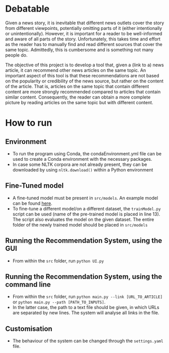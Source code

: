 # Debatable
Given a news story, it is inevitable that different news outlets cover the story from different viewpoints, potentially omitting parts of it (either intentionally or unintentionally). However, it is important for a reader to be well-informed and aware of all parts of the story. Unfortunately, this takes time and effort as the reader has to manually find and read different sources that cover the same topic. Admittedly, this is cumbersome and is something not many people do.

The objective of this project is to develop a tool that, given a (link to a) news article, it can recommend other news articles on the same topic. An important aspect of this tool is that these recommendations are not based on the popularity or credibility of the news source, but rather on the content of the article. That is, articles on the same topic that contain different content are more strongly recommended compared to articles that contain similar content. Consequently, the reader can obtain a more complete picture by reading articles on the same topic but with different content.

# How to run

## Environment
- To run the program using Conda, the condaEnvironment.yml file can be used to create a Conda environment with the necessary packages. 
- In case some NLTK corpora are not already present, they can be downloaded by using `nltk.download()` within a Python environment

## Fine-Tuned model
- A fine-tuned model must be present in `src/models`. An example model can be found [here](https://drive.google.com/drive/folders/1cx52wIAuNu-VwIhKk5A40WsOgUOOGQuL?usp=sharing).
- To fine-tune a different model/on a different dataset, the `trainModel.py` script can be used (name of the pre-trained model is placed in line 13). The script also evaluates the model on the given dataset. The entire folder of the newly trained model should be placed in `src/models`

## Running the Recommendation System, using the GUI
- From within the `src` folder, run `python UI.py`

## Running the Recommendation System, using the command line
- From within the `src` folder, run `python main.py --link [URL_TO_ARTICLE]` or `python main.py --path [PATH_TO_INPUTS]`.
- In the latter case, the path to a text file should be given, in which URLs are separated by new lines. The system will analyse all links in the file. 

## Customisation
- The behaviour of the system can be changed through the `settings.yaml` file. 
